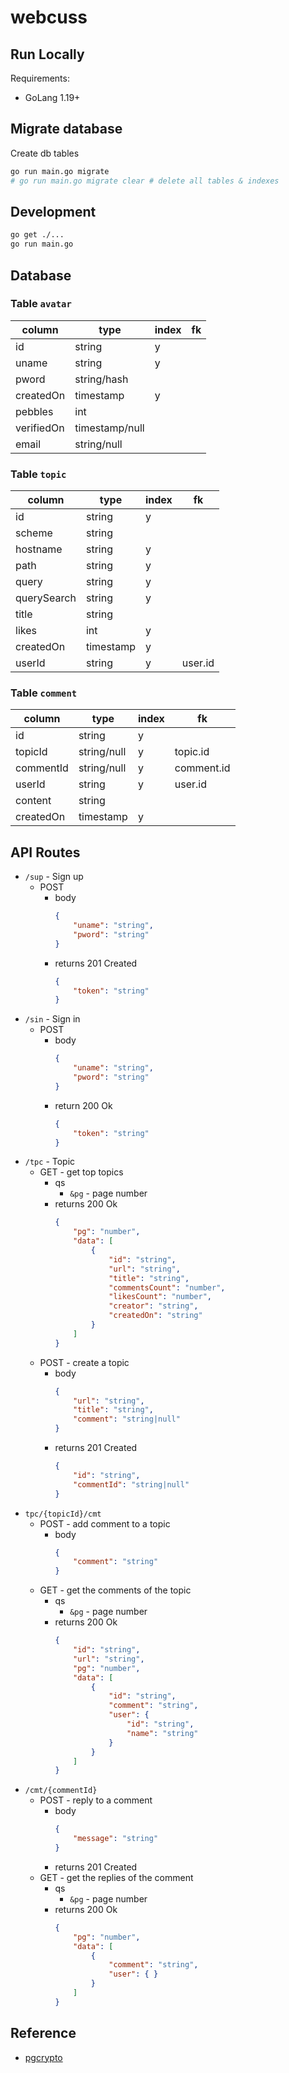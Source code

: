 # webcuss

## Run Locally
Requirements:
* GoLang 1.19+

## Migrate database
Create db tables
```sh
go run main.go migrate
# go run main.go migrate clear # delete all tables & indexes
```

## Development
```sh
go get ./...
go run main.go
```

## Database
### Table `avatar`
| column     | type           | index | fk  |
|------------|----------------|-------|-----|
| id         | string         | y     |     |
| uname      | string         | y     |     |
| pword      | string/hash    |       |     |
| createdOn  | timestamp      | y     |     |
| pebbles    | int            |       |     |
| verifiedOn | timestamp/null |       |     |
| email      | string/null    |       |     |

### Table `topic`
| column      | type      | index | fk      |
|-------------|-----------|-------|---------|
| id          | string    | y     |         |
| scheme      | string    |       |         |
| hostname    | string    | y     |         |
| path        | string    | y     |         |
| query       | string    | y     |         |
| querySearch | string    | y     |         |
| title       | string    |       |         |
| likes       | int       | y     |         |
| createdOn   | timestamp | y     |         |
| userId      | string    | y     | user.id |

### Table `comment`
| column    | type        | index | fk         |
|-----------|-------------|-------|------------|
| id        | string      | y     |            |
| topicId   | string/null | y     | topic.id   |
| commentId | string/null | y     | comment.id |
| userId    | string      | y     | user.id    |
| content   | string      |       |            |
| createdOn | timestamp   | y     |            |

## API Routes
* `/sup` - Sign up
    * POST
        * body
            ```json
            {
                "uname": "string",
                "pword": "string"
            }
            ```
        * returns 201 Created
            ```json
            {
                "token": "string"
            }
            ```
* `/sin` - Sign in
    * POST
        * body
            ```json
            {
                "uname": "string",
                "pword": "string"
            }
            ```
        * return 200 Ok
            ```json
            {
                "token": "string"
            }
            ```
* `/tpc` - Topic
    * GET - get top topics
        * qs
            * `&pg` - page number
        * returns 200 Ok
            ```json
            {
                "pg": "number",
                "data": [
                    {
                        "id": "string",
                        "url": "string",
                        "title": "string",
                        "commentsCount": "number",
                        "likesCount": "number",
                        "creator": "string",
                        "createdOn": "string"
                    }
                ]
            }
            ```
    * POST - create a topic
        * body
            ```json
            {
                "url": "string",
                "title": "string",
                "comment": "string|null"
            }
            ```
        * returns 201 Created
            ```json
            {
                "id": "string",
                "commentId": "string|null"
            }
            ```
* `tpc/{topicId}/cmt`
    * POST - add comment to a topic
        * body
            ```json
            {
                "comment": "string"
            }
            ```
    * GET - get the comments of the topic
        * qs
            * `&pg` - page number
        * returns 200 Ok
            ```json
            {
                "id": "string",
                "url": "string",
                "pg": "number",
                "data": [
                    {
                        "id": "string",
                        "comment": "string",
                        "user": {
                            "id": "string",
                            "name": "string"
                        }
                    }
                ]
            }
            ```
* `/cmt/{commentId}`
    * POST - reply to a comment
        * body
            ```json
            {
                "message": "string"
            }
            ```
        * returns 201 Created
    * GET - get the replies of the comment
        * qs
            * `&pg` - page number
        * returns 200 Ok
            ```json
            {
                "pg": "number",
                "data": [
                    {
                        "comment": "string",
                        "user": { }
                    }
                ]
            }
            ```
## Reference
* [pgcrypto](https://www.meetspaceapp.com/2016/04/12/passwords-postgresql-pgcrypto.html)
